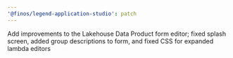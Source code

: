 ```yaml
---
'@finos/legend-application-studio': patch
---
```


Add improvements to the Lakehouse Data Product form editor; fixed splash screen, added group descriptions to form, and fixed CSS for expanded lambda editors
